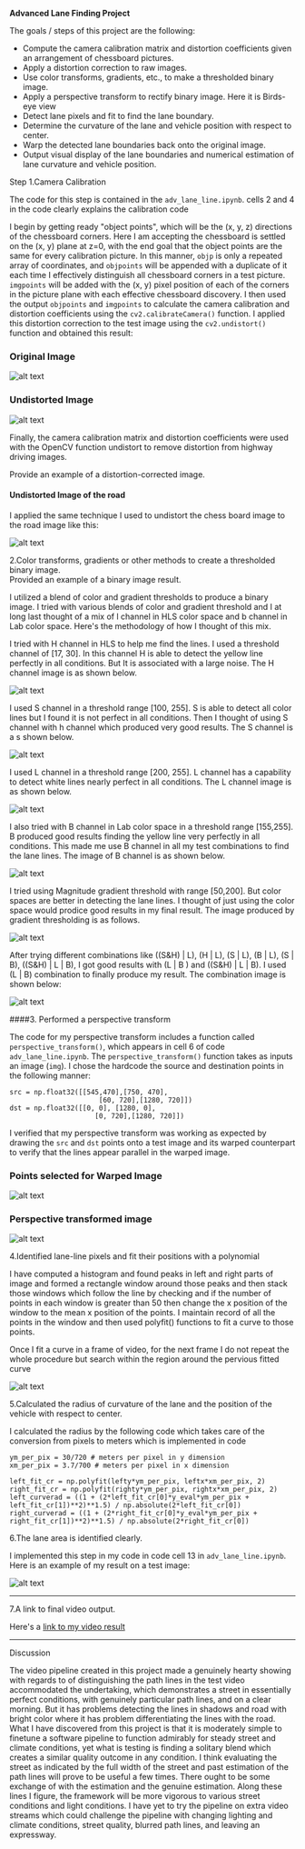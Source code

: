 
**Advanced Lane Finding Project**

The goals / steps of this project are the following:

* Compute the camera calibration matrix and distortion coefficients given an arrangement of chessboard pictures. 
* Apply a distortion correction to raw images.
* Use color transforms, gradients, etc., to make a thresholded binary image.
* Apply a perspective transform to rectify binary image. Here it is Birds-eye view
* Detect lane pixels and fit to find the lane boundary.
* Determine the curvature of the lane and vehicle position with respect to center.
* Warp the detected lane boundaries back onto the original image.
* Output visual display of the lane boundaries and numerical estimation of lane curvature and vehicle position.

[//]: # (Image References)

[image1]: ./output_images/distort_image.jpg "distorted chessboard Image"
[image2]: ./output_images/undistort_image.jpg "Undistorted Chessboard Image"
[image3]: ./output_images/undistort_road_image.jpg "Undistorted Image of the road"
[image4]: ./output_images/H_image.jpg "H image"
[image5]: ./output_images/S_image.jpg "S image"
[image6]: ./output_images/L_image.jpg "L image"
[image7]: ./output_images/B_image.jpg "B image"
[image8]: ./output_images/Mag_image.jpg "gradient magnitude image"
[image9]: ./output_images/comb_image.jpg "combination image"
[image10]: ./output_images/Road_image_with_points.jpg "Road image with source points"
[image11]: ./output_images/pers_road_image.jpg "perspective transformed road image"
[image12]: ./output_images/poly_fit_image.jpg "Image with lane lines marked"
[image13]: ./output_images/warped_back_image.jpg "warped back image to the road"
[video1]: ./result.mp4 "Video"

Step 1.Camera Calibration


The code for this step is contained in the `adv_lane_line.ipynb`.  cells 2 and 4 in the code clearly explains the calibration code


I begin by getting ready "object points", which will be the (x, y, z) directions of the chessboard corners. Here I am accepting the chessboard is settled on the (x, y) plane at z=0, with the end goal that the object points are the same for every calibration picture. In this manner, `objp` is only a repeated array of coordinates, and `objpoints` will be appended with a duplicate of it each time I effectively distinguish all chessboard corners in a test picture. `imgpoints` will be added with the (x, y) pixel position of each of the corners in the picture plane with each effective chessboard discovery. I then used the output `objpoints` and `imgpoints` to calculate the camera calibration and distortion coefficients using the `cv2.calibrateCamera()` function.  I applied this distortion correction to the test image using the `cv2.undistort()` function and obtained this result: 

### Original Image

![alt text][image1]

### Undistorted Image

![alt text][Image2]

Finally, the camera calibration matrix and distortion coefficients were used with the OpenCV function undistort to remove distortion from highway driving images.


Provide an example of a distortion-corrected image.

#### Undistorted Image of the road

I applied the same technique I used to undistort the chess board image to the road image like this:

![alt text][image3]

2.Color transforms, gradients or other methods to create a thresholded binary image.  
Provided an example of a binary image result.

I utilized a blend of color and gradient thresholds to produce a binary image. I tried with various blends of color and gradient threshold and I at long last thought of a mix of l channel in HLS color space and b channel in Lab color space. Here's the methodology of how I thought of this mix.

I tried with H channel in HLS to help me find the lines. I used a threshold channel of [17, 30]. In this channel H is able to detect the yellow line perfectly in all conditions. But It is associated with a large noise. The H channel image is as shown below.

![alt text][image4]

I used S channel in a threshold range [100, 255]. S is able to detect all color lines but I found it is not perfect in all conditions. Then I thought of using S channel with h channel which produced very good results. The S channel is a s shown below.

![alt text][image4]

I used L channel in a threshold range [200, 255]. L channel has a capability to detect white lines nearly perfect in all conditions. The L channel image is as shown below.

![alt text][image6]

I also tried with B channel in Lab color space in a threshold range [155,255]. B produced good results finding the yellow line very perfectly in all conditions. This made me use B channel in all my test combinations to find the lane lines. The image of B channel is as shown below.

![alt text][image7]

I tried using Magnitude gradient threshold with range [50,200]. But color spaces are  better in detecting the lane lines. I thought of just using the color space would prodice good results in my final result. The image produced by gradient thresholding is as follows.

![alt text][image8]

After trying different combinations like ((S&H) | L), (H | L), (S | L), (B | L), (S | B), ((S&H) | L | B), I got good results with (L | B ) and ((S&H) | L | B). I used (L | B) combination to finally produce my result. The combination image is shown below:

![alt text][image9]

####3. Performed a perspective transform 

The code for my perspective transform includes a function called `perspective_transform()`, which appears in cell 6 of code `adv_lane_line.ipynb`. The `perspective_transform()` function takes as inputs an image (`img`).  I chose the hardcode the source and destination points in the following manner:

```
src = np.float32([[545,470],[750, 470],
                      [60, 720],[1280, 720]])
dst = np.float32([[0, 0], [1280, 0], 
                     [0, 720],[1280, 720]])

```

I verified that my perspective transform was working as expected by drawing the `src` and `dst` points onto a test image and its warped counterpart to verify that the lines appear parallel in the warped image.

### Points selected for Warped Image

![alt text][image10]

### Perspective transformed image

![alt text][image11]

4.Identified lane-line pixels and fit their positions with a polynomial

I  have computed a histogram and found peaks in left and right parts of image and formed a rectangle window around those peaks and then stack those windows which follow the line by checking and if the number of points in each window is greater than 50 then change the x position of the window to the mean x position of the points. I maintain record of all the points in the window and then used polyfit() functions to fit a curve to those points.

Once I fit a curve in a frame of video, for the next frame I do not repeat the whole procedure but search within the region around the pervious fitted curve

![alt text][image12]

5.Calculated the radius of curvature of the lane and the position of the vehicle with respect to center.

I calculated the radius by the following code which takes care of the conversion from pixels to meters which is implemented in code 

```
ym_per_pix = 30/720 # meters per pixel in y dimension
xm_per_pix = 3.7/700 # meters per pixel in x dimension

left_fit_cr = np.polyfit(lefty*ym_per_pix, leftx*xm_per_pix, 2)
right_fit_cr = np.polyfit(righty*ym_per_pix, rightx*xm_per_pix, 2)
left_curverad = ((1 + (2*left_fit_cr[0]*y_eval*ym_per_pix + left_fit_cr[1])**2)**1.5) / np.absolute(2*left_fit_cr[0])
right_curverad = ((1 + (2*right_fit_cr[0]*y_eval*ym_per_pix + right_fit_cr[1])**2)**1.5) / np.absolute(2*right_fit_cr[0])

```


6.The lane area is identified clearly.

I implemented this step in my code in code cell 13 in `adv_lane_line.ipynb`.  Here is an example of my result on a test image:

![alt text][image13]

---


7.A link to  final video output. 

Here's a [link to my video result](./result.mp4)

---

Discussion

The video pipeline created in this project made a genuinely hearty showing with regards to of distinguishing the path lines in the test video accommodated the undertaking, which demonstrates a street in essentially perfect conditions, with genuinely particular path lines, and on a clear morning. But it has problems detecting the lines in shadows and road with bright color where it has problem differentiating the lines with the road.
What I have discovered from this project is that it is moderately simple to finetune a software pipeline to function admirably for steady street and climate conditions, yet what is testing is finding a solitary blend which creates a similar quality outcome in any condition.
I think evaluating the street as indicated by the full width of the street and past estimation of the path lines will prove to be useful a few times. There ought to be some exchange of with the estimation and the genuine estimation. Along these lines I figure, the framework will be more vigorous to various street conditions and light conditions.
I have yet to try the pipeline on extra video streams which could challenge the pipeline with changing lighting and climate conditions, street quality, blurred path lines, and leaving an expressway. 
